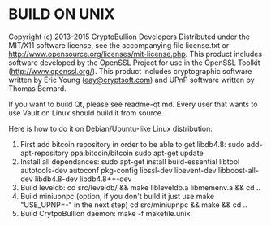 BUILD ON UNIX
=============
Copyright (c) 2013-2015 CryptoBullion Developers
Distributed under the MIT/X11 software license, see the accompanying file
license.txt or http://www.opensource.org/licenses/mit-license.php.  This
product includes software developed by the OpenSSL Project for use in the
OpenSSL Toolkit (http://www.openssl.org/).  This product includes cryptographic
software written by Eric Young (eay@cryptsoft.com) and UPnP software written by
Thomas Bernard.

If you want to build Qt, please see readme-qt.md.
Every user that wants to use Vault on Linux should build it from source.

Here is how to do it on Debian/Ubuntu-like Linux distribution:

1. First add bitcoin repository in order to be able to get libdb4.8:
	sudo add-apt-repository ppa:bitcoin/bitcoin
	sudo apt-get update
2. Install all dependances:
	sudo apt-get install build-essential libtool autotools-dev autoconf pkg-config libssl-dev libevent-dev libboost-all-dev libdb4.8-dev libdb4.8++-dev
3. Build leveldb:
	cd src/leveldb/ && make libleveldb.a libmemenv.a && cd ..
4. Build miniupnpc (option, if you don't build it just use make "USE_UPNP=-" in the next step)
	cd src/miniupnpc && make && cd ..
5. Build CrytpoBullion daemon:
	make -f makefile.unix